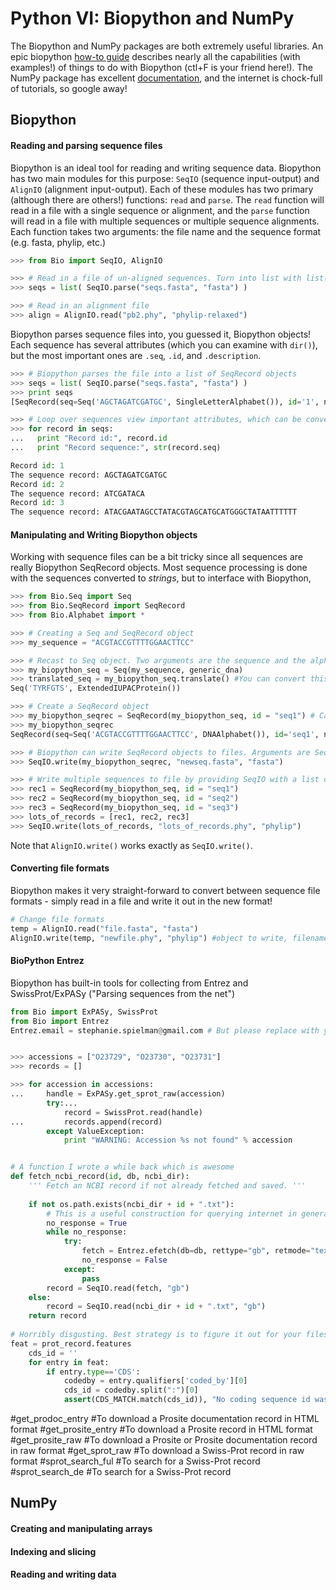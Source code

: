 # Python VI: Biopython and NumPy

The Biopython and NumPy packages are both extremely useful libraries. An epic biopython [how-to guide](http://biopython.org/DIST/docs/tutorial/Tutorial.html) describes nearly all the capabilities (with examples!) of things to do with Biopython (ctl+F is your friend here!). The NumPy package has excellent [documentation](http://docs.scipy.org/doc/numpy/reference/), and the internet is chock-full of tutorials, so google away!


## Biopython

#### Reading and parsing sequence files

Biopython is an ideal tool for reading and writing sequence data. Biopython has two main modules for this purpose: `SeqIO` (sequence input-output) and `AlignIO` (alignment input-output). Each of these modules has two primary (although there are others!) functions: `read` and `parse`. The `read` function will read in a file with a single sequence or alignment, and the `parse` function will read in a file with multiple sequences or multiple sequence alignments. Each function takes two arguments: the file name and the sequence format (e.g. fasta, phylip, etc.)

```python
>>> from Bio import SeqIO, AlignIO

>>> # Read in a file of un-aligned sequences. Turn into list with list() (otherwise remains generator, which is fine, but you can't index)
>>> seqs = list( SeqIO.parse("seqs.fasta", "fasta") )

>>> # Read in an alignment file
>>> align = AlignIO.read("pb2.phy", "phylip-relaxed")
```
Biopython parses sequence files into, you guessed it, Biopython objects! Each sequence has several attributes (which you can examine with `dir()`), but the most important ones are `.seq`, `.id`, and `.description`.

```python
>>> # Biopython parses the file into a list of SeqRecord objects
>>> seqs = list( SeqIO.parse("seqs.fasta", "fasta") )
>>> print seqs 
[SeqRecord(seq=Seq('AGCTAGATCGATGC', SingleLetterAlphabet()), id='1', name='1', description='1', dbxrefs=[]), SeqRecord(seq=Seq('ATCGATACA', SingleLetterAlphabet()), id='2', name='2', description='2', dbxrefs=[]), SeqRecord(seq=Seq('ATACGAATAGCCTATACGTAGCATGCATGGGCTATAATTTTTT', SingleLetterAlphabet()), id='3', name='3', description='3', dbxrefs=[])]

>>> # Loop over sequences view important attributes, which can be converted to strings
>>> for record in seqs:
...   print "Record id:", record.id
...   print "Record sequence:", str(record.seq)

Record id: 1
The sequence record: AGCTAGATCGATGC
Record id: 2
The sequence record: ATCGATACA
Record id: 3
The sequence record: ATACGAATAGCCTATACGTAGCATGCATGGGCTATAATTTTTT
```

#### Manipulating and Writing Biopython objects

Working with sequence files can be a bit tricky since all sequences are really Biopython SeqRecord objects. Most sequence processing is done with the sequences converted to *strings*, but to interface with Biopython,

```python
>>> from Bio.Seq import Seq
>>> from Bio.SeqRecord import SeqRecord
>>> from Bio.Alphabet import *

>>> # Creating a Seq and SeqRecord object
>>> my_sequence = "ACGTACCGTTTTGGAACTTCC"

>>> # Recast to Seq object. Two arguments are the sequence and the alphabet (the latter is optional!!)
>>> my_biopython_seq = Seq(my_sequence, generic_dna)
>>> translated_seq = my_biopython_seq.translate() #You can convert this back to a string as desired
Seq('TYRFGTS', ExtendedIUPACProtein())

>>> # Create a SeqRecord object
>>> my_biopython_seqrec = SeqRecord(my_biopython_seq, id = "seq1") # Can add other arguments as desired
>>> my_biopython_seqrec
SeqRecord(seq=Seq('ACGTACCGTTTTGGAACTTCC', DNAAlphabet()), id='seq1', name='<unknown name>', description='<unknown description>', dbxrefs=[])

>>> # Biopython can write SeqRecord objects to files. Arguments are SeqRecord object(s), file name, sequence format
>>> SeqIO.write(my_biopython_seqrec, "newseq.fasta", "fasta") 

>>> # Write multiple sequences to file by providing SeqIO with a list of SeqRecord objects
>>> rec1 = SeqRecord(my_biopython_seq, id = "seq1")
>>> rec2 = SeqRecord(my_biopython_seq, id = "seq2")
>>> rec3 = SeqRecord(my_biopython_seq, id = "seq3")
>>> lots_of_records = [rec1, rec2, rec3]
>>> SeqIO.write(lots_of_records, "lots_of_records.phy", "phylip")
```

Note that `AlignIO.write()` works exactly as `SeqIO.write()`. 

#### Converting file formats
Biopython makes it very straight-forward to convert between sequence file formats - simply read in a file and write it out in the new format!

```python
# Change file formats
temp = AlignIO.read("file.fasta", "fasta")
AlignIO.write(temp, "newfile.phy", "phylip") #object to write, filename, format 
```


#### BioPython Entrez

Biopython has built-in tools for collecting from Entrez and SwissProt/ExPASy ("Parsing sequences from the net")

```python
from Bio import ExPASy, SwissProt
from Bio import Entrez
Entrez.email = stephanie.spielman@gmail.com # But please replace with your email!


>>> accessions = ["O23729", "O23730", "O23731"]
>>> records = []

>>> for accession in accessions:
...     handle = ExPASy.get_sprot_raw(accession)
        try:...     
            record = SwissProt.read(handle)
...         records.append(record)
        except ValueException:
            print "WARNING: Accession %s not found" % accession 


# A function I wrote a while back which is awesome
def fetch_ncbi_record(id, db, ncbi_dir):
    ''' Fetch an NCBI record if not already fetched and saved. '''
    
    if not os.path.exists(ncbi_dir + id + ".txt"):
        # This is a useful construction for querying internet in general. Sometimes servers don't respond, and you don't want to kill your program if that happens! You just want to keep at it until you ping it successfully.
        no_response = True
        while no_response:
            try:
                fetch = Entrez.efetch(db=db, rettype="gb", retmode="text", id=id)
                no_response = False
            except:
                pass
        record = SeqIO.read(fetch, "gb")
    else:
        record = SeqIO.read(ncbi_dir + id + ".txt", "gb")
    return record
    
# Horribly disgusting. Best strategy is to figure it out for your files.
feat = prot_record.features
    cds_id = ''
    for entry in feat:
        if entry.type=='CDS':
            codedby = entry.qualifiers['coded_by'][0]
            cds_id = codedby.split(":")[0]
            assert(CDS_MATCH.match(cds_id)), "No coding sequence id was found."
```


#get_prodoc_entry
#To download a Prosite documentation record in HTML format
#get_prosite_entry
#To download a Prosite record in HTML format
#get_prosite_raw
#To download a Prosite or Prosite documentation record in raw format
#get_sprot_raw
#To download a Swiss-Prot record in raw format
#sprot_search_ful
#To search for a Swiss-Prot record
#sprot_search_de
#To search for a Swiss-Prot record

## NumPy

#### Creating and manipulating arrays

#### Indexing and slicing

#### Reading and writing data











